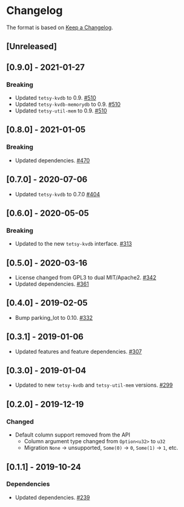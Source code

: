# Changelog

The format is based on [Keep a Changelog].

[Keep a Changelog]: http://keepachangelog.com/en/1.0.0/

## [Unreleased]

## [0.9.0] - 2021-01-27
### Breaking
- Updated `tetsy-kvdb` to 0.9. [#510](https://github.com/tetcoin/tetsy-common/pull/510)
- Updated `tetsy-kvdb-memorydb` to 0.9. [#510](https://github.com/tetcoin/tetsy-common/pull/510)
- Updated `tetsy-util-mem` to 0.9. [#510](https://github.com/tetcoin/tetsy-common/pull/510)

## [0.8.0] - 2021-01-05
### Breaking
- Updated dependencies. [#470](https://github.com/tetcoin/tetsy-common/pull/470)

## [0.7.0] - 2020-07-06
- Updated `tetsy-kvdb` to 0.7.0 [#404](https://github.com/tetcoin/tetsy-common/pull/404)

## [0.6.0] - 2020-05-05
### Breaking
- Updated to the new `tetsy-kvdb` interface. [#313](https://github.com/tetcoin/tetsy-common/pull/313)

## [0.5.0] - 2020-03-16
- License changed from GPL3 to dual MIT/Apache2. [#342](https://github.com/tetcoin/tetsy-common/pull/342)
- Updated dependencies. [#361](https://github.com/tetcoin/tetsy-common/pull/361)

## [0.4.0] - 2019-02-05
- Bump parking_lot to 0.10. [#332](https://github.com/tetcoin/tetsy-common/pull/332)

## [0.3.1] - 2019-01-06
- Updated features and feature dependencies. [#307](https://github.com/tetcoin/tetsy-common/pull/307)

## [0.3.0] - 2019-01-04
- Updated to new `tetsy-kvdb` and `tetsy-util-mem` versions. [#299](https://github.com/tetcoin/tetsy-common/pull/299)

## [0.2.0] - 2019-12-19
### Changed
- Default column support removed from the API
  - Column argument type changed from `Option<u32>` to `u32`
  - Migration `None` -> unsupported, `Some(0)` -> `0`, `Some(1)` -> `1`, etc.

## [0.1.1] - 2019-10-24
### Dependencies
- Updated dependencies. [#239](https://github.com/tetcoin/tetsy-common/pull/239)
